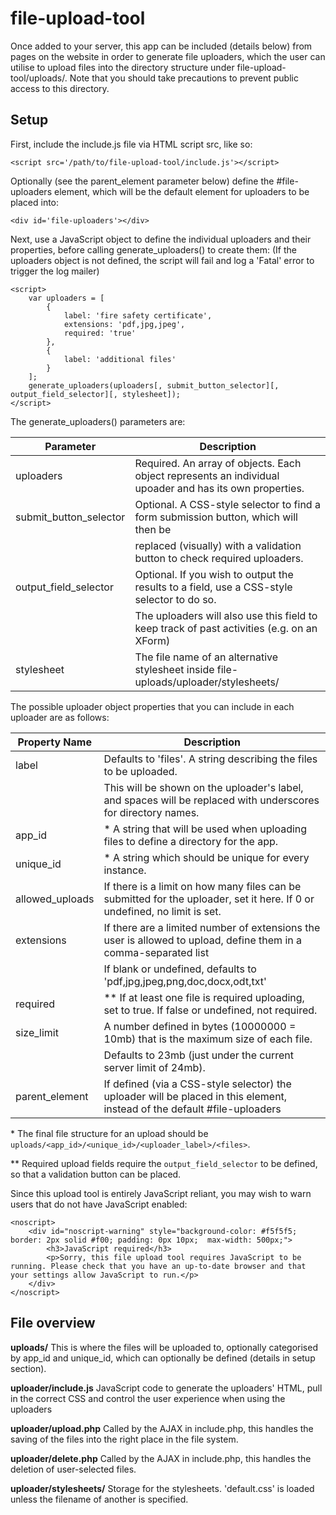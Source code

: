 # file-upload-tool #

Once added to your server, this app can be included (details below) from pages on the website in order to generate file uploaders, which the user can utilise to upload files into the directory structure under file-upload-tool/uploads/. Note that you should take precautions to prevent public access to this directory.



## Setup ##

First, include the include.js file via HTML script src, like so:
```
<script src='/path/to/file-upload-tool/include.js'></script>
```

Optionally (see the parent_element parameter below) define the #file-uploaders element, which will be the default element for uploaders to be placed into:
```
<div id='file-uploaders'></div>
```

Next, use a JavaScript object to define the individual uploaders and their properties, before calling generate_uploaders() to create them:
(If the uploaders object is not defined, the script will fail and log a 'Fatal' error to trigger the log mailer)
```
<script>
	var uploaders = [
		{
			label: 'fire safety certificate',
			extensions: 'pdf,jpg,jpeg',
			required: 'true'
		},
		{
			label: 'additional files'
		}
	];
	generate_uploaders(uploaders[, submit_button_selector][, output_field_selector][, stylesheet]);
</script>
```

The generate_uploaders() parameters are:

Parameter              | Description
-----------------------|---------------
uploaders              | Required. An array of objects. Each object represents an individual upoader and has its own properties.
submit_button_selector | Optional. A CSS-style selector to find a form submission button, which will then be
                       | replaced (visually) with a validation button to check required uploaders.
output_field_selector  | Optional. If you wish to output the results to a field, use a CSS-style selector to do so.
                       | The uploaders will also use this field to keep track of past activities (e.g. on an XForm)
stylesheet			   | The file name of an alternative stylesheet inside file-uploads/uploader/stylesheets/


The possible uploader object properties that you can include in each uploader are as follows:

Property Name   | Description
----------------|--------------- 
label           | Defaults to 'files'. A string describing the files to be uploaded.
                | This will be shown on the uploader's label, and spaces will be replaced with underscores for directory names.
app_id          | \* A string that will be used when uploading files to define a directory for the app.
unique_id       | \* A string which should be unique for every instance.
allowed_uploads | If there is a limit on how many files can be submitted for the uploader, set it here. If 0 or undefined, no limit is set.
extensions      | If there are a limited number of extensions the user is allowed to upload, define them in a comma-separated list
                | If blank or undefined, defaults to 'pdf,jpg,jpeg,png,doc,docx,odt,txt'
required        | \*\* If at least one file is required uploading, set to true. If false or undefined, not required.
size_limit      | A number defined in bytes (10000000 = 10mb) that is the maximum size of each file.
                | Defaults to 23mb (just under the current server limit of 24mb).
parent_element  | If defined (via a CSS-style selector) the uploader will be placed in this element, instead of the default #file-uploaders

\*   The final file structure for an upload should be `uploads/<app_id>/<unique_id>/<uploader_label>/<files>`.

\*\* Required upload fields require the `output_field_selector` to be defined, so that a validation button can be placed.


Since this upload tool is entirely JavaScript reliant, you may wish to warn users that do not have JavaScript enabled:
```
<noscript>
	<div id="noscript-warning" style="background-color: #f5f5f5; border: 2px solid #f00; padding: 0px 10px;  max-width: 500px;">
		<h3>JavaScript required</h3>
		<p>Sorry, this file upload tool requires JavaScript to be running. Please check that you have an up-to-date browser and that your settings allow JavaScript to run.</p>
	</div>
</noscript>
```



## File overview ##

**uploads/**
This is where the files will be uploaded to, optionally categorised by app_id and unique_id, which can optionally be defined (details in setup section).

**uploader/include.js**
JavaScript code to generate the uploaders' HTML, pull in the correct CSS and control the user experience when using the uploaders

**uploader/upload.php**
Called by the AJAX in include.php, this handles the saving of the files into the right place in the file system.

**uploader/delete.php**
Called by the AJAX in include.php, this handles the deletion of user-selected files.

**uploader/stylesheets/**
Storage for the stylesheets. 'default.css' is loaded unless the filename of another is specified.

